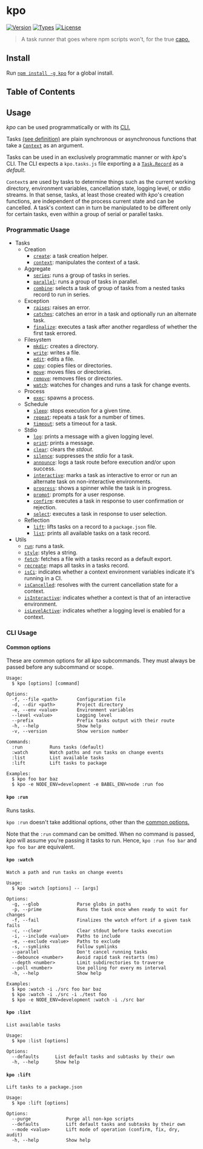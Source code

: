 # kpo

[![Version](https://img.shields.io/npm/v/kpo.svg)](https://www.npmjs.com/package/kpo)
[![Types](https://img.shields.io/npm/types/kpo.svg)](https://www.npmjs.com/package/kpo)
[![License](https://img.shields.io/github/license/rafamel/kpo.svg)](https://github.com/rafamel/kpo/blob/master/LICENSE)

> A task runner that goes where npm scripts won't, for the true [capo.](https://en.wiktionary.org/wiki/capo#Etymology_2)

## Install

Run [`npm install -g kpo`](https://www.npmjs.com/package/kpo) for a global install.

## Table of Contents

## Usage

*kpo* can be used programmatically or with its [CLI.](#cli-usage)

Tasks [(see definition)](https://rafamel.github.io/kpo/modules/Task.html) are plain synchronous or asynchronous functions that take a [`Context`](https://rafamel.github.io/kpo/modules/Context.html) as an argument.

Tasks can be used in an exclusively programmatic manner or with *kpo*'s CLI. The CLI expects a `kpo.tasks.js` file exporting a a [`Task.Record`](https://rafamel.github.io/kpo/interfaces/Task.Record.html) as a *default*.

`Context`s are used by tasks to determine things such as the current working directory, environment variables, cancellation state, logging level, or stdio streams. In that sense, tasks, at least those created with *kpo*'s creation functions, are independent of the process current state and can be cancelled. A task's context can in turn be manipulated to be different only for certain tasks, even within a group of serial or parallel tasks.

### Programmatic Usage

* Tasks
  * Creation
    * [`create`](https://rafamel.github.io/kpo/functions/create.html): a task creation helper.
    * [`context`](https://rafamel.github.io/kpo/functions/context): manipulates the context of a task.
  * Aggregate
    * [`series`](https://rafamel.github.io/kpo/functions/series): runs a group of tasks in series.
    * [`parallel`](https://rafamel.github.io/kpo/functions/parallel): runs a group of tasks in parallel.
    * [`combine`](https://rafamel.github.io/kpo/functions/combine): selects a task of group of tasks from a nested tasks record to run in series.
  * Exception
    * [`raises`](https://rafamel.github.io/kpo/functions/raises): raises an error.
    * [`catches`](https://rafamel.github.io/kpo/functions/catches): catches an error in a task and optionally run an alternate task.
    * [`finalize`](https://rafamel.github.io/kpo/functions/finalize): executes a task after another regardless of whether the first task errored.
  * Filesystem
    * [`mkdir`](https://rafamel.github.io/kpo/functions/mkdir): creates a directory.
    * [`write`](https://rafamel.github.io/kpo/functions/write): writes a file.
    * [`edit`](https://rafamel.github.io/kpo/functions/edit): edits a file.
    * [`copy`](https://rafamel.github.io/kpo/functions/copy): copies files or directories.
    * [`move`](https://rafamel.github.io/kpo/functions/move): moves files or directories.
    * [`remove`](https://rafamel.github.io/kpo/functions/remove): removes files or directories.
    * [`watch`](https://rafamel.github.io/kpo/functions/watch): watches for changes and runs a task for change events.
  * Process
    * [`exec`](https://rafamel.github.io/kpo/functions/exec): spawns a process.
  * Schedule
    * [`sleep`](https://rafamel.github.io/kpo/functions/sleep): stops execution for a given time.
    * [`repeat`](https://rafamel.github.io/kpo/functions/repeat): repeats a task for a number of times.
    * [`timeout`](https://rafamel.github.io/kpo/functions/timeout): sets a timeout for a task.
  * Stdio
    * [`log`](https://rafamel.github.io/kpo/functions/log): prints a message with a given logging level.
    * [`print`](https://rafamel.github.io/kpo/functions/print): prints a message.
    * [`clear`](https://rafamel.github.io/kpo/functions/clear): clears the *stdout.*
    * [`silence`](https://rafamel.github.io/kpo/functions/silence): suppresses the *stdio* for a task.
    * [`announce`](https://rafamel.github.io/kpo/functions/announce): logs a task route before execution and/or upon success.
    * [`interactive`](https://rafamel.github.io/kpo/functions/interactive): marks a task as interactive to error or run an alternate task on non-interactive environments.
    * [`progress`](https://rafamel.github.io/kpo/functions/progress): shows a spinner while the task is in progress.
    * [`prompt`](https://rafamel.github.io/kpo/functions/prompt): prompts for a user response.
    * [`confirm`](https://rafamel.github.io/kpo/functions/confirm): executes a task in response to user confirmation or rejection.
    * [`select`](https://rafamel.github.io/kpo/functions/select): executes a task in response to user selection.
  * Reflection
    * [`lift`](https://rafamel.github.io/kpo/functions/lift): lifts tasks on a record to a `package.json` file.
    * [`list`](https://rafamel.github.io/kpo/functions/list): prints all available tasks on a task record.
* Utils
  * [`run`](https://rafamel.github.io/kpo/functions/run): runs a task.
  * [`style`](https://rafamel.github.io/kpo/functions/style): styles a string.
  * [`fetch`](https://rafamel.github.io/kpo/functions/fetch): fetches a file with a tasks record as a default export.
  * [`recreate`](https://rafamel.github.io/kpo/functions/recreate): maps all tasks in a tasks record.
  * [`isCi`](https://rafamel.github.io/kpo/functions/isCi): indicates whether a context environment variables indicate it's running in a CI.
  * [`isCancelled`](https://rafamel.github.io/kpo/functions/isCancelled): resolves with the current cancellation state for a context.
  * [`isInteractive`](https://rafamel.github.io/kpo/functions/isInteractive): indicates whether a context is that of an interactive environment.
  * [`isLevelActive`](https://rafamel.github.io/kpo/functions/isLevelActive): indicates whether a logging level is enabled for a context.

### CLI Usage

#### Common options

These are common options for all *kpo* subcommands. They must always be passed before any subcommand or scope.

```
Usage:
  $ kpo [options] [command]

Options:
  -f, --file <path>       Configuration file
  -d, --dir <path>        Project directory
  -e, --env <value>       Environment variables
  --level <value>         Logging level
  --prefix                Prefix tasks output with their route
  -h, --help              Show help
  -v, --version           Show version number

Commands:
  :run          Runs tasks (default)
  :watch        Watch paths and run tasks on change events
  :list         List available tasks
  :lift         Lift tasks to package

Examples:
  $ kpo foo bar baz
  $ kpo -e NODE_ENV=development -e BABEL_ENV=node :run foo
```

#### `kpo :run`

Runs tasks.

`kpo :run` doesn't take additional options, other than the [common options.](#common-options)

Note that the `:run` command can be omitted. When no command is passed, *kpo* will assume you're passing it tasks to run. Hence, `kpo :run foo bar` and `kpo foo bar` are equivalent.

#### `kpo :watch`

```
Watch a path and run tasks on change events

Usage:
  $ kpo :watch [options] -- [args]

Options:
  -g, --glob              Parse globs in paths
  -p, --prime             Runs the task once when ready to wait for changes
  -f, --fail              Finalizes the watch effort if a given task fails
  -c, --clear             Clear stdout before tasks execution
  -i, --include <value>   Paths to include
  -e, --exclude <value>   Paths to exclude
  -s, --symlinks          Follow symlinks
  --parallel              Don't cancel running tasks
  --debounce <number>     Avoid rapid task restarts (ms)
  --depth <number>        Limit subdirectories to traverse
  --poll <number>         Use polling for every ms interval
  -h, --help              Show help

Examples:
  $ kpo :watch -i ./src foo bar baz
  $ kpo :watch -i ./src -i ./test foo
  $ kpo -e NODE_ENV=development :watch -i ./src bar
```

#### `kpo :list`

```
List available tasks

Usage:
  $ kpo :list [options]

Options:
  --defaults      List default tasks and subtasks by their own
  -h, --help      Show help
```

#### `kpo :lift`

```
Lift tasks to a package.json

Usage:
  $ kpo :lift [options]

Options:
  --purge             Purge all non-kpo scripts
  --defaults          Lift default tasks and subtasks by their own
  --mode <value>      Lift mode of operation (confirm, fix, dry, audit)
  -h, --help          Show help
```

